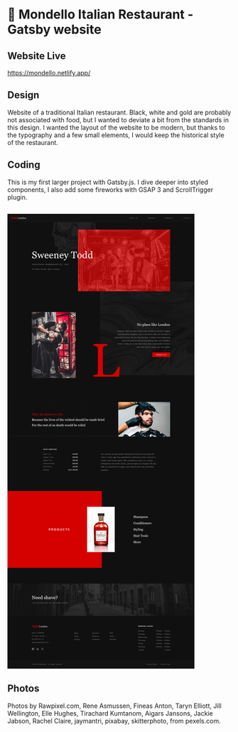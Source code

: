 # :pizza: Mondello Italian Restaurant - Gatsby website

## Website Live

https://mondello.netlify.app/

## Design

Website of a traditional Italian restaurant. Black, white and gold are probably not associated with food, but I wanted to deviate a bit from the standards in this design.
I wanted the layout of the website to be modern, but thanks to the typography and a few small elements, I would keep the historical style of the restaurant.

## Coding

This is my first larger project with Gatsby.js. I dive deeper into styled components, I also add some fireworks with GSAP 3 and ScrollTrigger plugin.

##

![Website screen](https://raw.githubusercontent.com/cirocki/Barbershop-Landing-Page/master/src/img/Sweeney%20Todd%20Barber%20Website.jpg)

## Photos

Photos by Rawpixel.com, Rene Asmussen, Fineas Anton, Taryn Elliott, Jill Wellington, Elle Hughes, Tirachard Kumtanom, Aigars Jansons, Jackie Jabson, Rachel Claire, jaymantri, pixabay, skitterphoto, from pexels.com.
